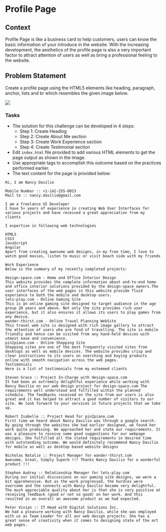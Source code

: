 # Profile Page

## Context

Profile Page  is like a business card to help customers, users can know the basic information of your introduce in the website. With the increasing development, the aesthetics of the profile page is also a very important factor to attract attention of users as well as bring a professional feeling to the website.

## Problem Statement

Create a profile page using the HTML5 elements like heading, paragraph, anchor, lists and br which resembles the given image below.

![](./Profile-Page.png)

### Tasks

- The solution for this challenge can be developed in 4 steps:
    - Step 1: Create Heading
    - Step 2: Create About Me section
    - Step 3: Create Work Experience section
    - Step 4: Create Testimonial section
- Edit `index.html` file provided to add various HTML elements to get the page output as shown in the image. 
- Use appropriate tags to accomplish this outcome based on the practices performed earlier.
- The text content for the page is provided below:

```
Hi, I am Nancy Davilio

Mobile Number :: +1-142-255-0023
Mail to :: nancy.davilio@gmail.com

I am a freelance UI Developer
I have 5+ years of experience in creating Web User Interfaces for various projects and have received a great appreciation from my clients

I expertise in following web technologies

HTML5
CSS3
JavaScript
Angular
Apart from creating awesome web designs, in my free time, I love to watch good movies, listen to music or visit beach side with my friends

Work Experience
Below is the summary of my recently completed projects:

design-space.com - Home and Office Interior Design
This website provides the complete information about end-to-end home and office interior solutions provided by the design-space owners.The user interfaces of the web pages in this website provide fluid experience to both the mobile and desktop users.
lets-play.com - Online Gaming Site
This is an online gaming site designed to target audience in the age group 20 years and above. Not only the site provides rich user experience, but it also ensures it allows its users to play games from any device.
wander-thirst.com - Online Travel Planning WebSite
This travel web site is designed with rich image gallery to attract the attention of users who are fond of travelling. The site is mobile friendly and hence can be visited from any hand-held devices with utmost ease and convenience.
pin2piano.com - Online Shopping Site
Shopping sites are one of the most frequently visited sites from desktops as well as mobile devices. The website provides crisp and clear instructions to its users on searching and buying products online with smooth navigation across the web pages.
Testimonials
Here is a list of testimonials from my esteemed clients

Steven Grace :: Project In-Charge with design-space.com
It had been an extremely delightful experience while working with Nancy Davilio on our web design project for design-space.com The requirements well understood and fulfilled within the planned schedule. The feedbacks received on the site from our users is also great and it has helped to attract a good number of visitors to our site. We look forward to your services in future projects that we take up.

Robert Isabelle :: Project Head for pin2piano.com
First time we heard about Nancy Davilio was through a google search. By going through the websites she had earlier designed, we found her work quite promising. We approached her and state our requirements. It was a pleasure to receive some good suggestions for our webpage designs. She fulfilled all the stated requirements in desired time with outstanding outcome. We would definitely recommend Nancy Davilio for mobile as well as desktop based website designs

Nicholas Natalie :: Project Manager for wander-thirst.com
Awesome, Great, Simply Superb !!! Thanks Nancy Davilio for a wonderful product !!!

Stephen Audrey :: Relationship Manager for lets-play.com
During our initial discussions on our gaming site designs, we were a bit apprehensive. But as the work progressed, the hurdles were overcome and the connects with Nancy Davilio became very delightful. The much appreciable quality about her is that she is very positive at receiving feedback (good or not so good) on her work. And this resulted in an overall an awesome product as we had expected.

Peter Vivian :: IT Head with Digital Solutions Inc.
We had a pleasure working with Nancy Davilio, while she was employed with us as Team Leader for all our web design projects. She has a great sense of creativity when it comes to designing state of the art web pages.

```